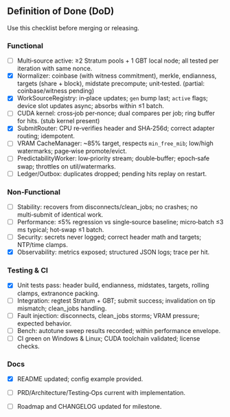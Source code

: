 ## Definition of Done (DoD)

Use this checklist before merging or releasing.

### Functional
- [ ] Multi‑source active: ≥2 Stratum pools + 1 GBT local node; all tested per iteration with same nonce.
 - [x] Normalizer: coinbase (with witness commitment), merkle, endianness, targets (share + block), midstate precompute; unit‑tested. (partial: coinbase/witness pending)
 - [x] WorkSourceRegistry: in‑place updates; `gen` bump last; `active` flags; device slot updates async; absorbs within ≤1 batch.
 - [ ] CUDA kernel: cross‑job per‑nonce; dual compares per job; ring buffer for hits. (stub kernel present)
 - [x] SubmitRouter: CPU re‑verifies header and SHA‑256d; correct adapter routing; idempotent.
- [ ] VRAM CacheManager: ~85% target, respects `min_free_mib`; low/high watermarks; page‑wise promote/evict.
- [ ] PredictabilityWorker: low‑priority stream; double‑buffer; epoch‑safe swap; throttles on util/watermarks.
- [ ] Ledger/Outbox: duplicates dropped; pending hits replay on restart.

### Non‑Functional
- [ ] Stability: recovers from disconnects/clean_jobs; no crashes; no multi‑submit of identical work.
- [ ] Performance: ≤5% regression vs single‑source baseline; micro‑batch ≤3 ms typical; hot‑swap ≤1 batch.
- [ ] Security: secrets never logged; correct header math and targets; NTP/time clamps.
 - [x] Observability: metrics exposed; structured JSON logs; trace per hit.

### Testing & CI
 - [x] Unit tests pass: header build, endianness, midstates, targets, rolling clamps, extranonce packing.
- [ ] Integration: regtest Stratum + GBT; submit success; invalidation on tip mismatch; clean_jobs handling.
- [ ] Fault injection: disconnects, clean_jobs storms; VRAM pressure; expected behavior.
- [ ] Bench: autotune sweep results recorded; within performance envelope.
- [ ] CI green on Windows & Linux; CUDA toolchain validated; license checks.

### Docs
 - [x] README updated; config example provided.
- [ ] PRD/Architecture/Testing‑Ops current with implementation.
- [ ] Roadmap and CHANGELOG updated for milestone.


